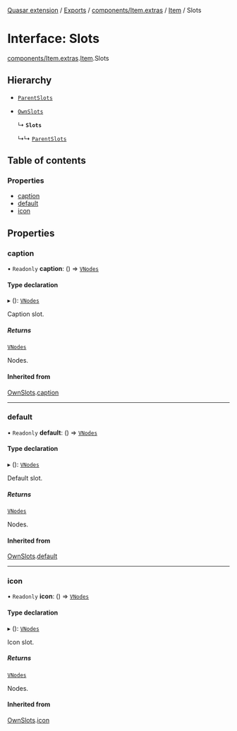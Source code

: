 [Quasar extension](../index.md) / [Exports](../modules.md) / [components/Item.extras](../modules/components_Item_extras.md) / [Item](../modules/components_Item_extras.Item.md) / Slots

# Interface: Slots

[components/Item.extras](../modules/components_Item_extras.md).[Item](../modules/components_Item_extras.Item.md).Slots

## Hierarchy

- [`ParentSlots`](components_Item_extras.Item.ParentSlots.md)

- [`OwnSlots`](components_Item_extras.Item.OwnSlots.md)

  ↳ **`Slots`**

  ↳↳ [`ParentSlots`](components_MenuItem_extras.MenuItem.ParentSlots.md)

## Table of contents

### Properties

- [caption](components_Item_extras.Item.Slots.md#caption)
- [default](components_Item_extras.Item.Slots.md#default)
- [icon](components_Item_extras.Item.Slots.md#icon)

## Properties

### caption

• `Readonly` **caption**: () => [`VNodes`](../modules/components_api_misc.md#vnodes)

#### Type declaration

▸ (): [`VNodes`](../modules/components_api_misc.md#vnodes)

Caption slot.

##### Returns

[`VNodes`](../modules/components_api_misc.md#vnodes)

Nodes.

#### Inherited from

[OwnSlots](components_Item_extras.Item.OwnSlots.md).[caption](components_Item_extras.Item.OwnSlots.md#caption)

___

### default

• `Readonly` **default**: () => [`VNodes`](../modules/components_api_misc.md#vnodes)

#### Type declaration

▸ (): [`VNodes`](../modules/components_api_misc.md#vnodes)

Default slot.

##### Returns

[`VNodes`](../modules/components_api_misc.md#vnodes)

Nodes.

#### Inherited from

[OwnSlots](components_Item_extras.Item.OwnSlots.md).[default](components_Item_extras.Item.OwnSlots.md#default)

___

### icon

• `Readonly` **icon**: () => [`VNodes`](../modules/components_api_misc.md#vnodes)

#### Type declaration

▸ (): [`VNodes`](../modules/components_api_misc.md#vnodes)

Icon slot.

##### Returns

[`VNodes`](../modules/components_api_misc.md#vnodes)

Nodes.

#### Inherited from

[OwnSlots](components_Item_extras.Item.OwnSlots.md).[icon](components_Item_extras.Item.OwnSlots.md#icon)

